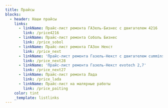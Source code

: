 ```yaml
---
title: Прайсы
blocks:
  - header: Наши прайсы
    links:
      - linkName: Прайс-лист ремонта ГАЗель-Бизнес с двигателем 4216
        link: /price4216
      - linkName: Прайс-лист ремонта Соболь Бизнес
        link: /price_sobol
      - linkName: Прайс-лист ремонта ГАЗон Некст
        link: /price_next
      - linkName: 'Прайс-лист ремонта Газель-Некст с двигателем cummins 2,8'
        link: /price_next28
      - linkName: 'Прайс-лист ремонта Газель-Некст evotech 2,7'
        link: /price_next27
      - linkName: Прайс-лист ремонта Лада
        link: /price_lada
      - linkName: Прайс-лист на малярные работы
        link: /price_paiting
    color: tint
    _template: listlinks
---
```


